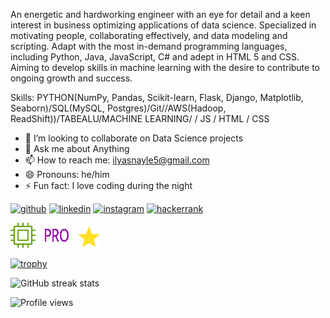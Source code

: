 

An energetic and hardworking engineer with an eye for detail and a keen interest in business optimizing applications of data science. Specialized in motivating people, collaborating effectively, and data modeling and scripting. Adapt with the most in-demand programming languages, including Python, Java, JavaScript, C# and adept in HTML 5 and CSS. Aiming to develop skills in machine learning with the desire to contribute to ongoing growth and success.

Skills: PYTHON(NumPy, Pandas, Scikit-learn, Flask, Django, Matplotlib, Seaborn)/SQL(MySQL, Postgres)/Git//AWS(Hadoop, ReadShift))/TABEALU/MACHINE LEARNING/ / JS / HTML / CSS

- 👯 I’m looking to collaborate on Data Science projects 
- 💬 Ask me about Anything 
- 📫 How to reach me: ilyasnayle5@gmail.com 
- 😄 Pronouns: he/him 
- ⚡ Fun fact: I love coding during the night 


[<img src='https://cdn.jsdelivr.net/npm/simple-icons@3.0.1/icons/github.svg' alt='github' height='40'>](https://github.com/ilyasnayle)  [<img src='https://cdn.jsdelivr.net/npm/simple-icons@3.0.1/icons/linkedin.svg' alt='linkedin' height='40'>](https://www.linkedin.com/in/ilyasnayle/)  [<img src='https://cdn.jsdelivr.net/npm/simple-icons@3.0.1/icons/instagram.svg' alt='instagram' height='40'>](https://www.instagram.com/in_l3vi/)  [<img src='https://cdn.jsdelivr.net/npm/simple-icons@3.0.1/icons/hackerrank.svg' alt='hackerrank' height='40'>](https://www.hackerrank.com/IlyasNayle?hr_r=1)  

<a href='https://docs.github.com/en/developers'><img src='https://raw.githubusercontent.com/acervenky/animated-github-badges/master/assets/devbadge.gif' width='40' height='40'></a> <a href='https://github.com/pricing'><img src='https://raw.githubusercontent.com/acervenky/animated-github-badges/master/assets/pro.gif' width='40' height='40'></a> <a href='https://stars.github.com/'><img src='https://raw.githubusercontent.com/acervenky/animated-github-badges/master/assets/starbadge.gif' width='35' height='35'></a> 

[![trophy](https://github-profile-trophy.vercel.app/?username=ilyasnayle)](https://github.com/ryo-ma/github-profile-trophy)

![GitHub streak stats](https://github-readme-streak-stats.herokuapp.com/?user=ilyasnayle)  

![Profile views](https://gpvc.arturio.dev/ilyasnayle)  
